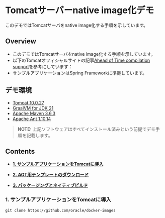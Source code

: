 # Tomcatサーバーnative image化デモ
このデモではTomcatサーバをnative image化する手順を示しています。

## Overview  
* このデモではTomcatサーバをnative image化する手順を示しています。
* 以下のTomcatオフィシャルサイトの記事[Ahead of Time compilation support](https://tomcat.apache.org/tomcat-11.0-doc/graal.html)を参考にしています：
* サンプルアプリケーションはSpring Frameworkに準拠しています。

## デモ環境
* [Tomcat 10.0.27](https://tomcat.apache.org/download-10.cgi)
* [GraalVM for JDK 21](https://www.oracle.com/jp/java/technologies/downloads/#graalvmjava21)
* [Apache Maven 3.6.3](https://maven.apache.org/download.cgi)
* [Apache Ant 1.10.14](https://ant.apache.org/bindownload.cgi)

> **NOTE:** 上記ソフトウェアはすべてインストール済みという前提でデモ手順を記載します。

## Contents
* **[1. サンプルアプリケーションをTomcatに導入](#Step1-Create-docker-image-with-Java-Enterprise-Performance-Pack)**

* **[2. AOT用テンプレートのダウンロード](#Step2-Build-sample-project)**
   
* **[3. パッケージングとネイティブビルド](#Step3-Run-the-demo)**

### 1. サンプルアプリケーションをTomcatに導入
```
git clone https://github.com/oracle/docker-images
```